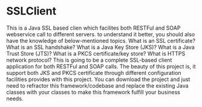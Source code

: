 # SSLClient

This is a Java SSL based clien which facilites both RESTFul and SOAP webservice call to different servers.
to understand it better, you should also have the knowledge of below-mentioned topics.
What is an SSL certificate?
What is an SSL handshake?
What is a Java Key Store (JKS)? 
What is a Java Trust Store (JTS)?
What is a PKCS certificate/key store?
What is HTTPS network protocol?
This is going to be a complete SSL-based client application for both RESTFul  and SOAP calls. The beauty of this project is, it support both JKS and PKCS certificate through different configuration facilities provides with this project.  You can download the project and just need to refractor this framework/codebase and replace the existing Java classes with your classes to make this framework fulfill your business needs.
